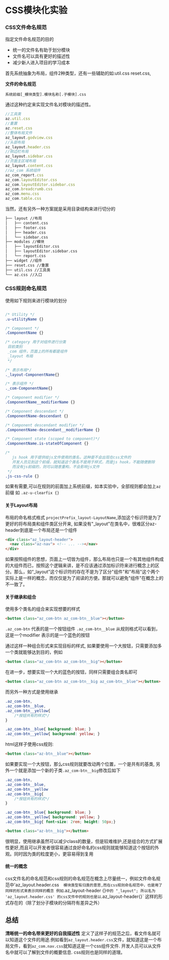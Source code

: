 CSS模块化实验
=================

### CSS文件命名规范

指定文件命名规范的目的

- 统一的文件名有助于划分模块
- 文件名可以具有更好的描述性
- 减少新人进入项目的学习成本

首先系统抽象为布局，组件2种类型，还有一些辅助的如:util.css reset.css,

**文件的命名规范**

`系统前缀[_模块类型].模块名称[.子模块].css`

通过这种约定来实现文件名对模块的描述性。

```js
//工具类
az.util.css
//重置
az.reset.css
//整体布局文件
az_layout.godview.css
//头部布局
az_layout.header.css
//侧边栏布局
az_layout.sidebar.css
//页面主区域布局
az_layout.content.css
//az_com 系统组件
az_com_report.css
az_com.layoutEditor.css
az_com.layoutEditor.sidebar.css
az_com.breadcrumb.css
az_com.menu.css
az_com.table.css
```

当然，还有另外一种方案就是采用目录结构来进行切分的

```bash
├── layout //布局
│   ├── content.css
│   ├── footer.css
│   ├── header.css
│   └── sidebar.css
├── modules //模块
│   ├── layoutEditor.css
│   ├── layoutEditor.sidebar.css
│   └── report.css
├── widget //组件
├── reset.css //重置
├── util.css //工具类
└── az.css //入口
```

### CSS规则命名规范

使用如下规则来进行模块的划分

```css

/* Utility */
.u-utilityName {}

/* Component */
.ComponentName {}

/* category 用于对组件进行分类
 目前类别
 _com 组件，页面上的所有都是组件
 _layout 布局
 */

/* 表示布局*/
._layout-ComponentName{}

/* 表示组件 */
._com-ComponentName{}

/* Component modifier */
.ComponentName__modifierName {}

/* Component descendant */
.ComponentName-descendant {}

/* Component descendant modifier */
.ComponentName-descendant__modifierName {}

/* Component state (scoped to component)*/
.ComponentName.is-stateOfComponent {}

/* 
   js hook 用于提供给js文件使用的类名，这种是不会出现在css文件的
   开发人员见到这个前缀，就知道这个类名不是用于样式，而是js hook，不能随便删除
   而没有js前缀的，则可以随意重构，不会影响js文件
 */
.js-css-rule {}
```
如果有需要,可以在规则的前面加上系统前缀，如本实验中，全部规则都会加上`az`前缀 如 `.az-u-clearfix {}`

#### 关于Layout布局
布局的命名格式格式  `projectPrefix_layout-LayoutName`,添加这个标识符是为了更好的将布局类和组件类区分开来, 如果没有"_layout"在类名中，很难区分az-header到底是一个布局还是一个组件
```html
<div class="az_layout-header">
  <nav class="az-nav"> <!-- ... --></nav>
</div>
```
如果按照组件的思想，页面上一切皆为组件，那么布局也只是一个有其他组件构成的大组件而已，按照这个逻辑来讲，是不应该通过添加标识符来进行概念上的区分。那么，如“_layout”这个标识符的存在不是为了区分"组件"和"布局"这个两个实际上是一样的概念，而仅仅是为了阅读的方便。那就可以避免"组件"在概念上的不一致了。


#### 关于继承和组合

使用多个类名的组合来实现想要的样式

```html
<button class="az_com-btn az_com-btn__blue"></button>
```

`.az_com-btn` 代表的是一个按钮组件
`.az_com-btn__blue` 从规则格式可以看到，这是一个modifier 表示的是一个蓝色的按钮

通过这样一种组合形式来实现目标的样式, 如果要使用一个大按钮，只需要添加多一个类就能够达到目的，例如

```html
<button class="az_com-btn az_com-btn__big"></button>
```

在进一步，想要实现一个大的蓝色的按钮，同样只需要组合类名即可

```html
<button class="az_com-btn az_com-btn__big az_com-btn__blue"></button>
```

而另外一种方式是使用继承
```css
.az_com-btn,
.az_com-btn__blue,
.az_com-btn__yellow{
    /*按钮共有的样式*/
}

.az_com-btn__blue{ background: blue; }
.az_com-btn__yellow{ background: yellow; }
```
html这样子使用css规则:
```html
<button class="az-btn__blue"></button>
```

如果要实现一个大按钮，那么css规则就要改动两个位置，一个是共有的基类, 另外一个就是添加一个新的子类`.az_com-btn__big`修改后如下


```css
.az_com-btn,
.az_com-btn__blue,
.az_com-btn__yellow
.az_com-btn__big{
    /*按钮共有的样式*/
}

.az_com-btn__blue{ background: blue; }
.az_com-btn__yellow{ background: yellow; }
.az_com-btn__big{ font-size: 2rem; height: 50px;}
```
```html
<button class="az-btn__big"></button>
```


很明显，使用继承虽然可以减少class的数量，但是较难维护,还是组合的方式扩展性更好,而且可以开发者很容易通过良好命名的css规则就能够知道这个按钮的外观。同时因为类的粒度更小，更容易得到复用


#### 统一的概念

css文件名的命名规范和css规则的命名规范在概念上尽量统一，例如文件命名规范中'az_layout.header.css`  模块类型有归类的意思,而在css规则命名规范中，也是用了同样的形式来表示同样的概念 例如`.az_layout-header {}` 中的 "_layout"; 所以名为 'az_layout.header.css' 的css文件中的规则也是以 `.az_layout-header{}` 这样的形式存在的（除了划分子模块的分隔符有差异之外）


## 总结

**清晰统一的命名带来更好的自我描述性**
定义了这样子的规范之后，看文件名就可以知道这个文件的用途.例如看到`az_layout.header.css`文件，就知道这是一个布局文件，看到`az_com.nav.css`就知道这是一个css组件文件. 开发人员可以从文件名中就可以了解到文件的概要信息. css规则也是同样的道理。
